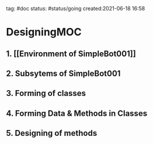 tag: #doc 
status: #status/going 
created:2021-06-18 16:58

# DesigningMOC
## 1. [[Environment of SimpleBot001]]
## 2. Subsytems of SimpleBot001
## 3. Forming of classes
## 4. Forming Data & Methods in Classes
## 5. Designing of methods


